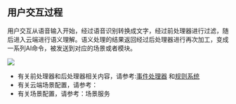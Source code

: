 ## 用户交互过程
用户交互从语音输入开始，经过语音识别转换成文字，经过前处理器进行过滤，随后进入云端进行语义理解。语义处理的结果返回经过后处理器进行再次加工，变成一系列AI命令，被发送到对应的场景或者模块。

![](/assets/full_user_interaction.jpg)

* 有关前处理器和后处理器相关内容，请参考:[事件处理器](processor.md)
和[规则系统](processor_rules.md)
* 有关云端场景配置，请参考：
* 有关场景配置，请参考：场景服务
